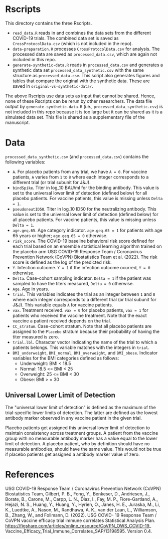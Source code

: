 # Rscripts

This directory contains the three Rscripts. 

* `read_data.R` reads in and combines the data sets from the different COVID-19 trials. The combined data set is saved as
`CrossProtocolData.csv` (which is not included in the repo).
* `data-preparation.R` processes `CrossProtocolData.csv` for analysis.
The processed data are saved as `processed_data.csv`, which are again not
included in this repo.
* `generate-synthetic-data.R` reads in `processed_data.csv` and generates a
synthetic data set `processed_data_synthetic.csv` with the same structure as
`processed_data.csv`. This script also generates figures and tables that compare
the original with the synthetic data. These are saved in
`original-vs-synthetic-data/`.

The above Rscripts use data sets as input that cannot be shared. Hence, none of these Rscripts can be rerun
by other researchers. The data file output by `generate-synthetic-data.R` (i.e., `processed_data_synthetic.csv`)
is not included in this repo because it is too large but it can be shared as it is a simulated data set. This file
is shared as a supplementary file of the manuscript. 

# Data

`processed_data_synthetic.csv` (and `processed_data.csv`) contains the following variables:

* `A`. For placebo patients from any trial, we have `A = 0`. For vaccine patients,
`A` varies from `1` to `8` where each integer corresponds to a different trial (or 
  trial subunit for J&J). 
* `bindSpike`. Titer in log_10 BAU/ml for the binding antibody. This value is set to the
universal lower limit of detection (defined below) for all placebo patients. For 
vaccine patients, this value is missing unless `Delta = 1`. 
* `pseudoneutID50`. Titer in log_10 ID50 for the neutralizing antibody. This value is set to the
universal lower limit of detection (defined below) for all placebo patients. For 
vaccine patients, this value is missing unless `Delta = 1`. 
* `age.geq.65`. Age category indicator. `age.geq.65 = 1` for patients with age 65 years 
or higher; `age.geq.65 = 0` otherwise. 
* `risk_score`. The COVID-19 baseline behavioral risk score defined for each trial 
based on an ensemble statistical learning algorithm trained on the placebo arm 
USG COVID-19 Response Team / Coronavirus Prevention Network (CoVPN) Biostatistics Team
et al. (2022). The risk score is defined as the log of the predicted risk.
* `Y`. Infection outcome. `Y = 1` if the infection outcome ocurred, `Y = 0` otherwise.
* `Delta`. Case-cohort sampling indicator. `Delta = 1` if the patient was sampled to have
the titers measured, `Delta = 0` otherwise.
* `Age`. Age in years.
* `trial`. This variables indicates the trial as an integer between `1` and `8` where each integer corresponds to a different trial (or 
  trial subunit for J&J). This variable equals `A` for vaccine patients. 
* `vax`. Treatment received. `vax = 0` for placebo patients, `vax = 1` for 
patients who received the vaccine treatment. Note that the exact vaccine a patient 
received depends on the trial.
* `CC_stratum`. Case-cohort stratum. Note that all placebo patients are assigned to 
the `Placebo` stratum because their probability of having the titer measured is zero.
* `trial.lbl`. Character vector indicating the name of the trial to which a patients belongs.
This variable matches with the integers in `trial`.
* `BMI_underweight`, `BMI_normal`, `BMI_overweight`, and `BMI_obese`. Indicator variables
for the BMI categories defined as follows:
  - Underweight: BMI < 18.5
  - Normal: 18.5 <= BMI < 25
  - Overweight: 25 <= BMI < 30
  - Obese: BMI > = 30


## Universal Lower Limit of Detection

The "universal lower limit of detection" is defined as the maximum of the
trial-specific lower limits of detection. The latter are defined as the lowest
antibody marker observed in any vaccine patient in the given trial.

Placebo patients get assigned this universal lower limit of detection to
maintain consistency across treatment groups. A patient from the vaccine group
with no measurable antibody marker has a value equal to the lower limit of detection. A
placebo patient, who by definition should have no measurable antibodies, should have
the same value. This would not be true if placebo patients get assigned a antibody marker 
value of zero.


# References

USG COVID-19 Response Team / Coronavirus Prevention Network (CoVPN) Biostatistics
Team, Gilbert, P. B., Fong, Y., Benkeser, D., Andriesen, J., Borate, B., Carone, M., Carpp,
L. N., Diaz, I., Fay, M. P., Fiore-Gartland, A., Hejazi, N. S., Huang, Y., Huang, Y.,
Hyrien, O., Janes, H. E., Juraska, M., Li, K., Luedtke, A., Nason, M., Randhawa, A. K.,
van der Laan, L., Williamson, B., Zhang, W., and Follmann, D. (2022). USG COVID-
19 Response Team / CoVPN vaccine efficacy trial immune correlates Statistical Analysis Plan.
https://figshare.com/articles/online_resource/CoVPN_OWS_COVID-19_
Vaccine_Efficacy_Trial_Immune_Correlates_SAP/13198595. Version 0.4.



